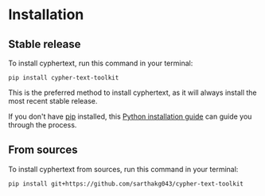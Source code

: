 # Installation

## Stable release

To install cyphertext, run this command in your terminal:

```
pip install cypher-text-toolkit
```

This is the preferred method to install cyphertext, as it will always install the most recent stable release.

If you don't have [pip](https://pip.pypa.io) installed, this [Python installation guide](http://docs.python-guide.org/en/latest/starting/installation/) can guide you through the process.

## From sources

To install cyphertext from sources, run this command in your terminal:

```
pip install git+https://github.com/sarthakg043/cypher-text-toolkit
```
